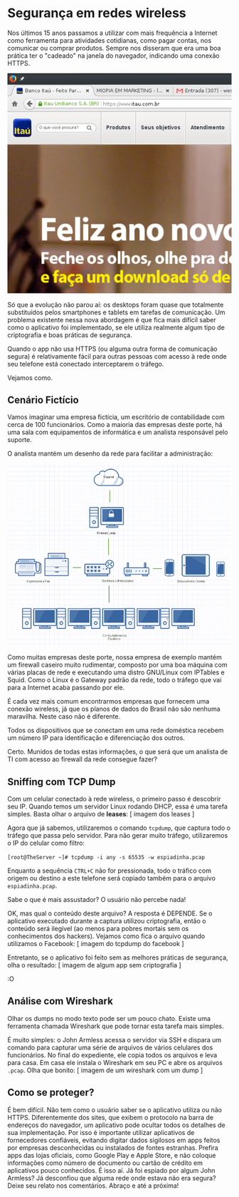 <!---
Local Variables:
ispell-local-dictionary: "brasileiro"
End:
-->

Segurança em redes wireless
===========================

Nos últimos 15 anos passamos a utilizar com mais frequência a 
Internet como ferramenta para atividades cotidianas, como pagar contas,
nos comunicar ou comprar produtos.
Sempre nos disseram que era uma boa prática ter o "cadeado"
na janela do navegador, indicando uma conexão HTTPS.

![Cadeado HTTPS](./cadeado.png ) 

Só que a evolução não parou aí: os desktops foram quase que totalmente
substituídos pelos smartphones e tablets em tarefas de comunicação.
Um problema existente nessa nova abordagem é que fica mais difícil 
saber como o aplicativo foi implementado, se ele utiliza realmente
algum tipo de criptografia e boas práticas de segurança.

Quando o app não usa HTTPS (ou alguma outra forma de comunicação segura)
é relativamente fácil para outras pessoas com acesso à rede onde seu
telefone está conectado interceptarem o tráfego.

Vejamos como.

Cenário Fictício
----------------
Vamos imaginar uma empresa fictícia, um escritório de 
contabilidade com cerca de 100 funcionários. Como a maioria
das empresas deste porte, há uma sala com equipamentos de
informática e um analista responsável pelo suporte.

O analista mantém um desenho da rede para facilitar a administração:

![Mapa da Rede](./mapa-rede.png) 

Como muitas empresas deste porte, nossa empresa de exemplo 
mantém um firewall caseiro muito rudimentar,
composto por uma boa máquina com várias placas de rede e 
executando uma distro GNU/Linux com IPTables e Squid.
Como o Linux é o Gateway padrão da rede, todo o tráfego que vai para 
a Internet acaba passando por ele. 

É cada vez mais comum encontrarmos empresas que 
fornecem uma conexão wireless, já que os planos de dados 
do Brasil não são nenhuma maravilha. Neste caso não
é diferente.

Todos os dispositivos que se conectam em uma rede doméstica recebem
um número IP para identificação e diferenciação dos outros.

Certo. Munidos de todas estas informações, o que será que
um analista de TI com acesso ao firewall da rede consegue fazer?




Sniffing com TCP Dump
---------------------
Com um celular conectado à rede wireless, o primeiro passo é descobrir seu
IP. Quando temos um servidor Linux rodando DHCP, essa é uma tarefa simples.
Basta olhar o arquivo de **leases**:
[ imagem dos leases ]

Agora que já sabemos, utilizaremos o comando `tcpdump`, que captura
todo o tráfego que passa pelo servidor. Para não gerar muito 
tráfego, utilizaremos o IP do celular como filtro:

`[root@TheServer ~]# tcpdump -i any -s 65535 -w espiadinha.pcap`

Enquanto a sequência `CTRL+C` não for pressionada, todo o tráfico
com origem ou destino a este telefone será copiado também para
o arquivo `espiadinha.pcap`.

Sabe o que é mais assustador? O usuário não percebe nada!

OK, mas qual o conteúdo deste arquivo? A resposta é DEPENDE.
Se o aplicativo executado durante a captura utilizou criptografia,
então o conteúdo será ilegível (ao menos para pobres mortais sem 
os conhecimentos dos hackers). Vejamos como fica o arquivo quando
utilizamos o Facebook:
[ imagem do tcpdump do facebook ]

Entretanto, se o aplicativo foi feito sem as melhores práticas de 
segurança, olha o resultado:
[ imagem de algum app sem criptografia ]

:O


Análise com Wireshark
---------------------

Olhar os dumps no modo texto pode ser um pouco chato.
Existe uma ferramenta chamada Wireshark que pode tornar
esta tarefa mais simples.

É muito simples: o John Armless acessa o servidor via SSH e dispara um 
comando para capturar uma série de arquivos de vários celulares dos
funcionários. No final do expediente, ele copia todos os arquivos e 
leva para casa. Em casa ele instala o Wireshark em seu PC e abre os
arquivos `.pcap`. Olha que bonito:
[ imagem de um wireshark com um dump ]



Como se proteger?
-----------------

É bem difícil. Não tem como o usuário saber se o aplicativo utiliza ou não
HTTPS. Diferentemente dos sites, que exibem o protocolo na barra de 
endereços do navegador, um aplicativo pode ocultar todos os detalhes
de sua implementação. Por isso é importante utilizar aplicativos
de fornecedores confiáveis, evitando digitar dados sigilosos em 
apps feitos por empresas desconhecidas ou instalados de fontes 
estranhas. Prefira apps das lojas oficiais, como Google Play e 
Apple Store, e não coloque informações como número de documento ou
cartão de crédito em aplicativos pouco conhecidos.
É isso aí. Já foi espiado por algum John Armless? Já desconfiou que
alguma rede onde estava não era segura? Deixe seu relato nos
comentários. Abraço e até a próxima!
